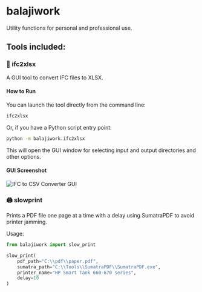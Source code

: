 # balajiwork

Utility functions for personal and professional use.

## Tools included:

### 🧾 ifc2xlsx
A GUI tool to convert IFC files to XLSX.

#### How to Run

You can launch the tool directly from the command line:

```cmd
ifc2xlsx
```

Or, if you have a Python script entry point:

```cmd
python -m balajiwork.ifc2xlsx
```

This will open the GUI window for selecting input and output directories and other options.

#### GUI Screenshot

![IFC to CSV Converter GUI](https://github.com/balajibalagurusami/python/raw/ab3ad0ebe9f5b99ac72f354e20e028ac351a10d9/ifc2xlsx.png)

### 🖨️ slowprint
Prints a PDF file one page at a time with a delay using SumatraPDF to avoid printer jamming.

Usage:
```python
from balajiwork import slow_print

slow_print(
    pdf_path="C:\\pdf\\paper.pdf",
    sumatra_path="C:\\Tools\\SumatraPDF\\SumatraPDF.exe",
    printer_name="HP Smart Tank 660-670 series",
    delay=10
)
```

